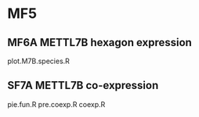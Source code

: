 # MF5

## MF6A METTL7B hexagon expression
plot.M7B.species.R


## SF7A METTL7B co-expression
pie.fun.R
pre.coexp.R
coexp.R




